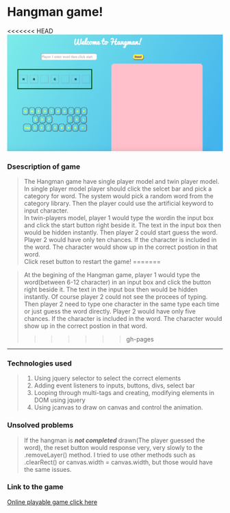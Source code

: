 # Hangman game!  
<<<<<<< HEAD
![imgeHangman](assets/readmeimg.jpg)
### Dsescription of game
>The Hangman game have single player model and twin player model.  
>In single player model player should click the selcet bar and pick a category for word. The system would pick a random word from the category library. Then the player could use the artificial keyword to input character.  
>In twin-players model, player 1 would type the wordin the input box and click the start button right beside it. The text in the input box then would be hidden instantly. Then player 2 could start guess the word. Player 2 would have only ten chances. If the character is included in the word. The character would show up in the correct postion in that word.  
>Click reset button to restart the game!
=======


>At the begining of the Hangman game, player 1 would type the word(between 6-12 character) in an input box and click the button right beside it. The text in the input box then would be hidden instantly. Of course player 2 could not see the procees of typing. Then player 2 need to type one character in the same type each time or just guess the word directly. Player 2 would have only five chances. If the character is included in the word. The character would show up in the correct postion in that word. 
>>>>>>> gh-pages
____________


### Technologies used
>1. Using jquery selector to select the correct elements 
>2. Adding event listeners to inputs, buttons, divs, select bar  
>3. Looping through multi-tags and creating, modifying elements in DOM using jquery
>4. Using jcanvas to draw on canvas and control the animation.

### Unsolved problems
>If the hangman is **_not completed_** drawn(The player guessed the word), the reset button would response very, very slowly to the .removeLayer() method. I tried to use other methods such as .clearRect() or canvas.width = canvas.width, but those would have the same issues.

### Link to the game
[Online playable game click here ](https://yuli0109.github.io/project1/)